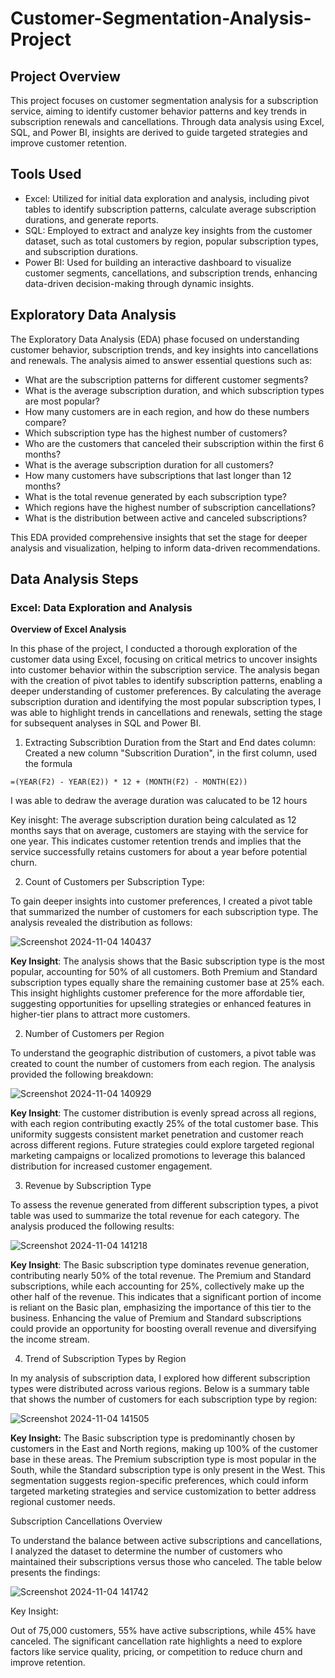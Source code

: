 # Customer-Segmentation-Analysis-Project

## Project Overview
This project focuses on customer segmentation analysis for a subscription service, aiming to identify customer behavior patterns and key trends in subscription renewals and cancellations. Through data analysis using Excel, SQL, and Power BI, insights are derived to guide targeted strategies and improve customer retention.

## Tools Used

- Excel: Utilized for initial data exploration and analysis, including pivot tables to identify subscription patterns, calculate average subscription durations, and generate reports.
- SQL: Employed to extract and analyze key insights from the customer dataset, such as total customers by region, popular subscription types, and subscription durations.
- Power BI: Used for building an interactive dashboard to visualize customer segments, cancellations, and subscription trends, enhancing data-driven decision-making through dynamic insights.

## Exploratory Data Analysis

The Exploratory Data Analysis (EDA) phase focused on understanding customer behavior, subscription trends, and key insights into cancellations and renewals. The analysis aimed to answer essential questions such as:

- What are the subscription patterns for different customer segments?
- What is the average subscription duration, and which subscription types are most popular?
- How many customers are in each region, and how do these numbers compare?
- Which subscription type has the highest number of customers?
- Who are the customers that canceled their subscription within the first 6 months?
- What is the average subscription duration for all customers?
- How many customers have subscriptions that last longer than 12 months?
- What is the total revenue generated by each subscription type?
- Which regions have the highest number of subscription cancellations?
- What is the distribution between active and canceled subscriptions?

This EDA provided comprehensive insights that set the stage for deeper analysis and visualization, helping to inform data-driven recommendations.

## Data Analysis Steps

### Excel: Data Exploration and Analysis

**Overview of Excel Analysis**

In this phase of the project, I conducted a thorough exploration of the customer data using Excel, focusing on critical metrics to uncover insights into customer behavior within the subscription service. The analysis began with the creation of pivot tables to identify subscription patterns, enabling a deeper understanding of customer preferences. By calculating the average subscription duration and identifying the most popular subscription types, I was able to highlight trends in cancellations and renewals, setting the stage for subsequent analyses in SQL and Power BI.

1. Extracting Subscribtion Duration from the Start and End dates column: Created a new column "Subscrition Duration", in the first column, used the formula

```
=(YEAR(F2) - YEAR(E2)) * 12 + (MONTH(F2) - MONTH(E2))
```

I was able to dedraw the average duration was calucated to be 12 hours 

Key inisght: The average subscription duration being calculated as 12 months says that on average, customers are staying with the service for one year. This indicates customer retention trends and implies that the service successfully retains customers for about a year before potential churn.

2. Count of Customers per Subscription Type:

To gain deeper insights into customer preferences, I created a pivot table that summarized the number of customers for each subscription type. The analysis revealed the distribution as follows:


![Screenshot 2024-11-04 140437](https://github.com/user-attachments/assets/e0eb6cb9-01dc-4cd0-a611-7f70d60535a0)


**Key Insight**: The analysis shows that the Basic subscription type is the most popular, accounting for 50% of all customers. Both Premium and Standard subscription types equally share the remaining customer base at 25% each. This insight highlights customer preference for the more affordable tier, suggesting opportunities for upselling strategies or enhanced features in higher-tier plans to attract more customers.

2. Number of Customers per Region

To understand the geographic distribution of customers, a pivot table was created to count the number of customers from each region. The analysis provided the following breakdown:

![Screenshot 2024-11-04 140929](https://github.com/user-attachments/assets/1202c826-7eb4-47b9-b57b-384cdc5e063f)

**Key Insight**: The customer distribution is evenly spread across all regions, with each region contributing exactly 25% of the total customer base. This uniformity suggests consistent market penetration and customer reach across different regions. Future strategies could explore targeted regional marketing campaigns or localized promotions to leverage this balanced distribution for increased customer engagement.


3. Revenue by Subscription Type

To assess the revenue generated from different subscription types, a pivot table was used to summarize the total revenue for each category. The analysis produced the following results:


![Screenshot 2024-11-04 141218](https://github.com/user-attachments/assets/212db425-e507-44f8-b66f-abab2e1a2b7c)

**Key Insight**: The Basic subscription type dominates revenue generation, contributing nearly 50% of the total revenue. The Premium and Standard subscriptions, while each accounting for 25%, collectively make up the other half of the revenue. This indicates that a significant portion of income is reliant on the Basic plan, emphasizing the importance of this tier to the business. Enhancing the value of Premium and Standard subscriptions could provide an opportunity for boosting overall revenue and diversifying the income stream.

4. Trend of Subscription Types by Region

In my analysis of subscription data, I explored how different subscription types were distributed across various regions. Below is a summary table that shows the number of customers for each subscription type by region:


![Screenshot 2024-11-04 141505](https://github.com/user-attachments/assets/30136cdd-1f7d-4fef-bc3f-ede5f158633f)


**Key Insight:** The Basic subscription type is predominantly chosen by customers in the East and North regions, making up 100% of the customer base in these areas. The Premium subscription type is most popular in the South, while the Standard subscription type is only present in the West. This segmentation suggests region-specific preferences, which could inform targeted marketing strategies and service customization to better address regional customer needs.

Subscription Cancellations Overview

To understand the balance between active subscriptions and cancellations, I analyzed the dataset to determine the number of customers who maintained their subscriptions versus those who canceled. The table below presents the findings:


![Screenshot 2024-11-04 141742](https://github.com/user-attachments/assets/25094b8b-29fd-412d-840b-e2816aa6212b)


Key Insight:

Out of 75,000 customers, 55% have active subscriptions, while 45% have canceled. The significant cancellation rate highlights a need to explore factors like service quality, pricing, or competition to reduce churn and improve retention.






